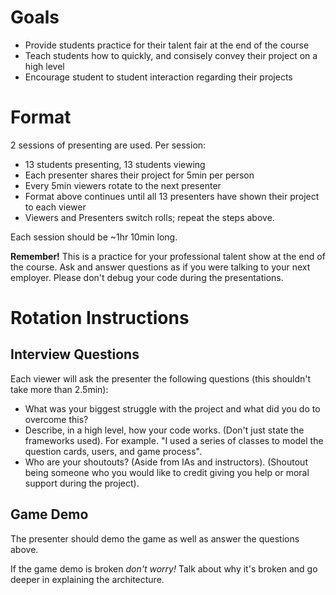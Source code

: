 # Goals

* Provide students practice for their talent fair at the end of the course
* Teach students how to quickly, and consisely convey their project on a high
  level
* Encourage student to student interaction regarding their projects

# Format

2 sessions of presenting are used. Per session:

* 13 students presenting, 13 students viewing
* Each presenter shares their project for 5min per person
* Every 5min viewers rotate to the next presenter
* Format above continues until all 13 presenters have shown their project to
  each viewer
* Viewers and Presenters switch rolls; repeat the steps above.

Each session should be ~1hr 10min long.

__Remember!__ This is a practice for your professional talent show at the end
of the course. Ask and answer questions as if you were talking to your next
employer. Please don't debug your code during the presentations.

# Rotation Instructions

## Interview Questions

Each viewer will ask the presenter the following questions (this shouldn't take
more than 2.5min):

* What was your biggest struggle with the project and what did you do to
  overcome this?
* Describe, in a high level, how your code works. (Don't just state the
  frameworks used). For example. "I used a series of classes to model the
  question cards, users, and game process".
* Who are your shoutouts? (Aside from IAs and instructors). (Shoutout being
  someone who you would like to credit giving you help or moral support during
  the project).

## Game Demo

The presenter should demo the game as well as answer the questions above. 

If the game demo is broken _don't worry!_ Talk about why it's broken and go
deeper in explaining the architecture.
